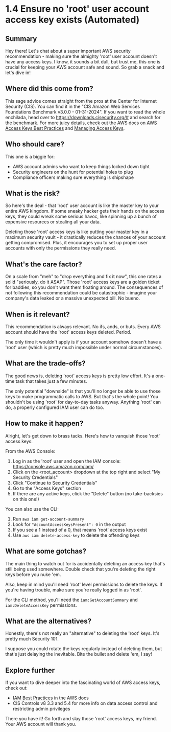 # 1.4 Ensure no 'root' user account access key exists (Automated)

## Summary
Hey there! Let's chat about a super important AWS security recommendation - making sure the almighty 'root' user account doesn't have any access keys. I know, it sounds a bit dull, but trust me, this one is crucial for keeping your AWS account safe and sound. So grab a snack and let's dive in!

## Where did this come from?
This sage advice comes straight from the pros at the Center for Internet Security (CIS). You can find it in the "CIS Amazon Web Services Foundations Benchmark v3.0.0 - 01-31-2024". If you want to read the whole enchilada, head over to https://downloads.cisecurity.org/# and search for the benchmark. For more juicy details, check out the AWS docs on [AWS Access Keys Best Practices](http://docs.aws.amazon.com/general/latest/gr/aws-access-keys-best-practices.html) and [Managing Access Keys](http://docs.aws.amazon.com/general/latest/gr/managing-aws-access-keys.html).

## Who should care?
This one is a biggie for:
- AWS account admins who want to keep things locked down tight 
- Security engineers on the hunt for potential holes to plug
- Compliance officers making sure everything is shipshape

## What is the risk?  
So here's the deal - that 'root' user account is like the master key to your entire AWS kingdom. If some sneaky hacker gets their hands on the access keys, they could wreak some serious havoc, like spinning up a bunch of expensive resources or stealing all your data. 

Deleting those 'root' access keys is like putting your master key in a maximum security vault - it drastically reduces the chances of your account getting compromised. Plus, it encourages you to set up proper user accounts with only the permissions they really need. 

## What's the care factor?
On a scale from "meh" to "drop everything and fix it now", this one rates a solid "seriously, do it ASAP". Those 'root' access keys are a golden ticket for baddies, so you don't want them floating around. The consequences of not following this recommendation could be catastrophic - imagine your company's data leaked or a massive unexpected bill. No bueno.

## When is it relevant? 
This recommendation is always relevant. No ifs, ands, or buts. Every AWS account should have the 'root' access keys deleted. Period.

The only time it wouldn't apply is if your account somehow doesn't have a 'root' user (which is pretty much impossible under normal circumstances).

## What are the trade-offs?
The good news is, deleting 'root' access keys is pretty low effort. It's a one-time task that takes just a few minutes. 

The only potential "downside" is that you'll no longer be able to use those keys to make programmatic calls to AWS. But that's the whole point! You shouldn't be using 'root' for day-to-day tasks anyway. Anything 'root' can do, a properly configured IAM user can do too.

## How to make it happen?
Alright, let's get down to brass tacks. Here's how to vanquish those 'root' access keys:

From the AWS Console:
1. Log in as the 'root' user and open the IAM console: https://console.aws.amazon.com/iam/  
2. Click on the <root_account> dropdown at the top right and select "My Security Credentials"
3. Click "Continue to Security Credentials" 
4. Go to the "Access Keys" section
5. If there are any active keys, click the "Delete" button (no take-backsies on this one!)

You can also use the CLI:
1. Run `aws iam get-account-summary`
2. Look for `"AccountAccessKeysPresent": 0` in the output
3. If you see a 1 instead of a 0, that means 'root' access keys exist
4. Use `aws iam delete-access-key` to delete the offending keys

## What are some gotchas?
The main thing to watch out for is accidentally deleting an access key that's still being used somewhere. Double check that you're deleting the right keys before you nuke 'em.

Also, keep in mind you'll need 'root' level permissions to delete the keys. If you're having trouble, make sure you're really logged in as 'root'.

For the CLI method, you'll need the `iam:GetAccountSummary` and `iam:DeleteAccessKey` permissions. 

## What are the alternatives?
Honestly, there's not really an "alternative" to deleting the 'root' keys. It's pretty much Security 101. 

I suppose you could rotate the keys regularly instead of deleting them, but that's just delaying the inevitable. Bite the bullet and delete 'em, I say!

## Explore further
If you want to dive deeper into the fascinating world of AWS access keys, check out:
- [IAM Best Practices](https://docs.aws.amazon.com/IAM/latest/UserGuide/best-practices.html) in the AWS docs 
- CIS Controls v8 3.3 and 5.4 for more info on data access control and restricting admin privileges

There you have it! Go forth and slay those 'root' access keys, my friend. Your AWS account will thank you.